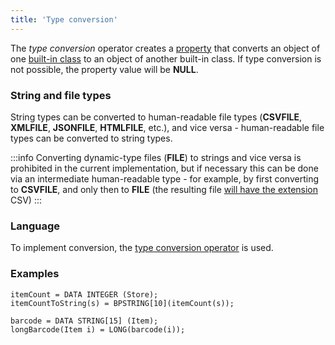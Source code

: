 ```yaml
---
title: 'Type conversion'
---
```


The *type conversion* operator creates a [property](Properties.md) that converts an object of one [built-in class](Built-in_classes.md) to an object of another built-in class. If type conversion is not possible, the property value will be **NULL**.

### String and file types

String types can be converted to human-readable file types (**CSVFILE**, **XMLFILE**, **JSONFILE**, **HTMLFILE**, etc.), and vice versa - human-readable file types can be converted to string types.


:::info
Converting dynamic-type files (**FILE**) to strings and vice versa is prohibited in the current implementation, but if necessary this can be done via an intermediate human-readable type - for example, by first converting to **CSVFILE**, and only then to **FILE** (the resulting file [will have the extension](Built-in_classes.md#csv-broken) CSV)
:::

### Language

To implement conversion, the [type conversion operator](Type_conversion_operator.md) is used.

### Examples

```lsf
itemCount = DATA INTEGER (Store);
itemCountToString(s) = BPSTRING[10](itemCount(s));

barcode = DATA STRING[15] (Item);
longBarcode(Item i) = LONG(barcode(i));
```

